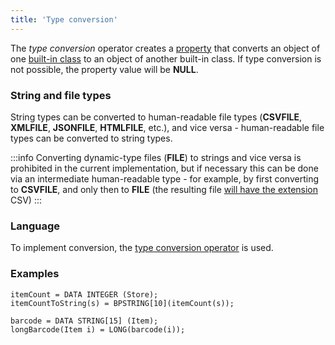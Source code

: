 ```yaml
---
title: 'Type conversion'
---
```


The *type conversion* operator creates a [property](Properties.md) that converts an object of one [built-in class](Built-in_classes.md) to an object of another built-in class. If type conversion is not possible, the property value will be **NULL**.

### String and file types

String types can be converted to human-readable file types (**CSVFILE**, **XMLFILE**, **JSONFILE**, **HTMLFILE**, etc.), and vice versa - human-readable file types can be converted to string types.


:::info
Converting dynamic-type files (**FILE**) to strings and vice versa is prohibited in the current implementation, but if necessary this can be done via an intermediate human-readable type - for example, by first converting to **CSVFILE**, and only then to **FILE** (the resulting file [will have the extension](Built-in_classes.md#csv-broken) CSV)
:::

### Language

To implement conversion, the [type conversion operator](Type_conversion_operator.md) is used.

### Examples

```lsf
itemCount = DATA INTEGER (Store);
itemCountToString(s) = BPSTRING[10](itemCount(s));

barcode = DATA STRING[15] (Item);
longBarcode(Item i) = LONG(barcode(i));
```

